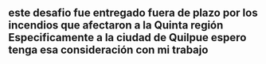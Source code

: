 <h2>este desafio fue entregado fuera de plazo por los incendios que afectaron a la Quinta región <br>Especificamente a la ciudad de Quilpue espero tenga esa consideración con mi trabajo </h2>

